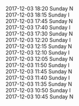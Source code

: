 2017-12-03 18:20 Sunday  N  
2017-12-03 18:15 Sunday  I  
2017-12-03 17:45 Sunday  N  
2017-12-03 17:40 Sunday  I  
2017-12-03 17:30 Sunday  N  
2017-12-03 12:20 Sunday  I  
2017-12-03 12:15 Sunday  N  
2017-12-03 12:10 Sunday  I  
2017-12-03 12:05 Sunday  N  
2017-12-03 11:50 Sunday  I  
2017-12-03 11:45 Sunday  N  
2017-12-03 11:40 Sunday  I  
2017-12-03 11:35 Sunday  N  
2017-12-03 10:50 Sunday  I  
2017-12-03 10:45 Sunday  N  
